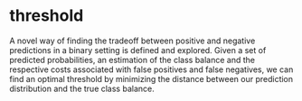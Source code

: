 # threshold
A novel way of finding the tradeoff between positive and negative predictions in a binary setting is defined and explored. Given a set of predicted probabilities, an estimation of the class balance and the respective costs associated with false positives and false negatives, we can find an optimal threshold by minimizing the distance between our prediction distribution and the true class balance.
